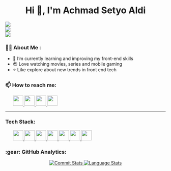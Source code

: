 <h1 align="center">Hi 👋, I'm Achmad Setyo Aldi </h1>

![](https://komarev.com/ghpvc/?username=setyoaldi&color=36b812)<br>
![](https://img.shields.io/github/followers/setyoaldi?style=social)<br>
![](https://img.shields.io/github/stars/setyoaldi?style=social)<br>

### :man_technologist: About Me :
- 🌱 I’m currently learning and improving my front-end skills
- 😍 Love watching movies, series and mobile gaming
- ⭐ Like explore about new trends in front end tech


### 📫 How to reach me: 

<div align='left'>
  <ul>
    <a  href="https://t.me/setyoaldi"> 
     <img src="https://img.shields.io/badge/-Telegram-000?&logo=telegram"  height="32" >
   </a>
  <a href="discordapp.com/users/Setyo#8802">
     <img src="https://img.shields.io/badge/-Discord-000?&logo=discord"  height="32" >
    </a>
  <a href="https://www.linkedin.com/in/setyo-aldi/">
    <img src="https://img.shields.io/badge/-LinkedIn-000?&logo=linkedin"  height="32" >
    </a>
    <a href="mailto:setyoaldi97@gmail.com" target="_blank">
<img src="https://img.shields.io/badge/-Gmail-000?&logo=gmail" height="32" />
</a>
  </ul>
</div>
<hr/>

### Tech Stack:

<ul>
   <a href="https://html5up.net/" target="_blank">
    <img src="https://img.shields.io/badge/-HTML5-000?&logo=html5"  height="32" >
  </a>
     <a href="https://www.w3schools.com/css/" target="_blank">
<img src="https://img.shields.io/badge/-CSS3-000?&logo=CSS3"  height="32" >
       </a>
   <a href="https://php.net/" target="_blank">
    <img src="https://img.shields.io/badge/-PHP-000?&logo=php"  height="32" >
  </a>
  <a href="https://nodejs.org/en" target="_blank"> 
<img src="https://img.shields.io/badge/-Node Js-000?&logo=Node.js"  height="32" >
    </a> 
  <a href="https://developer.mozilla.org/en-US/docs/Web/JavaScript" target="_blank">  
<img src="https://img.shields.io/badge/-Javascript-000?&logo=Javascript"  height="32" >
     </a> 
  <a href="https://developer.mozilla.org/en-US/docs/Web/JavaScript" target="_blank">
<img src="https://img.shields.io/badge/-Typescript-000?&logo=typescript"  height="32" >
 </a> 
  <a href="https://tailwindcss.com/" target="_blank">
<img src="https://img.shields.io/badge/-tailwindcss-000?logo=tailwind-css"  height="32" >
  </a>
  
</ul>

<h3 align="left">:gear: GitHub Analytics:</h3>
<div align="center">
  <a href="https://github.com/setyoaldi">
    <img src="https://github-readme-stats.vercel.app/api?username=setyoaldi&show_icons=true&include_all_commits=true&count_private=true&bg_color=000&title_color=fff&text_color=fff&icon_color=fff" alt="Commit Stats"/>
  </a>
  <a href="https://github.com/setyoaldi">
    <img src="https://github-readme-stats.vercel.app/api/top-langs/?username=setyoaldi&layout=compact&langs_count=8&bg_color=000&title_color=fff&text_color=fff" alt="Language Stats"/>
  </a>

<!--
**setyoaldi/setyoaldi** is a ✨ _special_ ✨ repository because its `README.md` (this file) appears on your GitHub profile.

Here are some ideas to get you started:

- 🔭 I’m currently working on ...
- 🌱 I’m currently learning ...
- 👯 I’m looking to collaborate on ...
- 🤔 I’m looking for help with ...
- 💬 Ask me about ...
- 📫 How to reach me: ...
- 😄 Pronouns: ...
- ⚡ Fun fact: ...
-->
